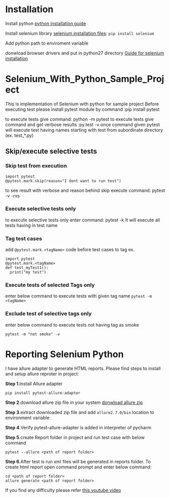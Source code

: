# Installation

Install python [python installation guide](https://www.python.org/downloads/)

Install selenium library [selenium installation files](https://pypi.org/project/selenium/): ```pip install selenium```

Add python path to enviroment variable

donwload browser drivers and put in python27 directory
[Guide for selenium installation](https://selenium-python.readthedocs.io/installation.html)

# Selenium_With_Python_Sample_Project
This is implementation of Selenium with python for sample project
Before executing test please install pytest module by command :pip install pytest

to execute tests give command: python -m pytest
to execute tests give command and get verbose results :py.test -v
once command given pytest will execute test having names starting with test from subordinate directory (ex. test_*.py)

## Skip/execute selective tests
### Skip test from execution

```
import pytest
@pytest.mark.skip(reason="I dont want to run test")
```

to see result with verbose and reason behind skip execute command: pytest -v -rxs

### Execute selective tests only
to execute selective tests only enter command: pytest -k <keyword>
It will execute all tests having <keyword> in test name
  
### Tag test cases 
add ```@pytest.mark.<tagName>``` code before test cases to tag
ex.
```
import pytest
@pytest.mark.<tagName>
def test_myTest1():
  print("my test")
```

### Execute tests of selected Tags only
enter below command to execute tests with given tag name
```pytest -m <tagName>```

### Exclude test of selective tags only
enter below command to execute tests not having tag as smoke
```
pytest -m "not smoke" -v
```

# Reporting Selenium Python
I have allure adapter to generate HTML reports. Please find steps to install and setup allure reproter in project:

__Step 1__.Install Allure adapter
```
pip install pytest-allure-adaptor
```

__Step 2__.download allure zip file in your system [donwload allure zip](https://bintray.com/qameta/generic/allure2/2.7.0#files/io%2Fqameta%2Fallure%2Fallure%2F2.7.0)

__Step 3__.extract downloaded zip file and add ```allure2.7.0/bin``` location to environment variable

__Step 4__.Verify pytest-allure-adapter is added in interpreter of pycharm

__Step 5__.create Report folder in project and run test case with below command
```
pytest --allure <path of report folder>
```

__Step 6__.After test is run xml files will be generated in reports folder. To create html report open command prompt and enter below command:
```
cd <path of report folder>
allure generate <path of report folder>
```
If you find any difficulty please refer [this youtube video](https://www.youtube.com/watch?v=gbEg0grSYSs)
